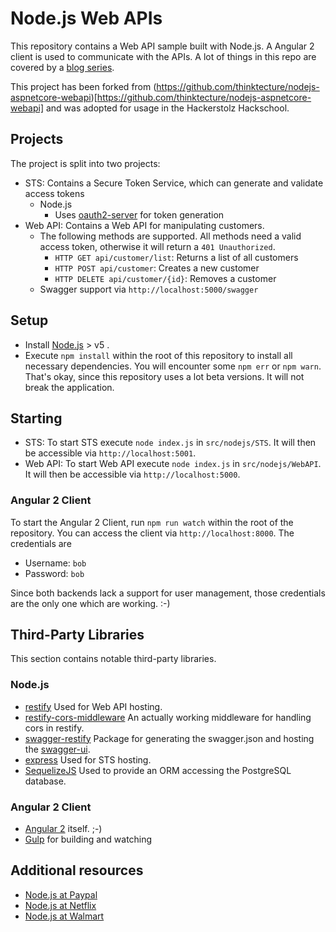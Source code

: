 # Node.js Web APIs

This repository contains a Web API sample built with Node.js. A Angular 2 client is used to communicate with the APIs. A lot of things in this repo are covered by a [blog series](https://manuel-rauber.com/tag/series-node-js-and-asp-net-core-1-0-usage-comparison/).

This project has been forked from (https://github.com/thinktecture/nodejs-aspnetcore-webapi)[https://github.com/thinktecture/nodejs-aspnetcore-webapi] and was adopted for usage in the Hackerstolz Hackschool.

## Projects

The project is split into two projects:

* STS: Contains a Secure Token Service, which can generate and validate access tokens
	* Node.js
		* Uses [oauth2-server](https://github.com/thomseddon/node-oauth2-server) for token generation
* Web API: Contains a Web API for manipulating customers. 
	* The following methods are supported. All methods need a valid access token, otherwise it will return a `401 Unauthorized`.
		* `HTTP GET api/customer/list`: Returns a list of all customers
		* `HTTP POST api/customer`: Creates a new customer
		* `HTTP DELETE api/customer/{id}`: Removes a customer
	* Swagger support via `http://localhost:5000/swagger`

## Setup

* Install [Node.js](https://nodejs.org/en/) > v5 .
* Execute `npm install` within the root of this repository to install all necessary dependencies. You will encounter some `npm err` or `npm warn`. That's okay, since this repository uses a lot beta versions. It will not break the application.

## Starting

* STS: To start STS execute `node index.js` in `src/nodejs/STS`. It will then be accessible via `http://localhost:5001`.
* Web API: To start Web API execute `node index.js` in `src/nodejs/WebAPI`. It will then be accessible via `http://localhost:5000`.

### Angular 2 Client

To start the Angular 2 Client, run `npm run watch` within the root of the repository. You can access the client via `http://localhost:8000`. The credentials are

* Username: `bob`
* Password: `bob`

Since both backends lack a support for user management, those credentials are the only one which are working. :-)

## Third-Party Libraries

This section contains notable third-party libraries.

### Node.js

* [restify](http://restify.com/) Used for Web API hosting.
* [restify-cors-middleware](https://github.com/TabDigital/restify-cors-middleware) An actually working middleware for handling cors in restify.
* [swagger-restify](https://github.com/yourdelivery/swagger-restify) Package for generating the swagger.json and hosting the [swagger-ui](https://github.com/swagger-api/swagger-ui).
* [express](http://expressjs.com/) Used for STS hosting.
* [SequelizeJS](http://sequelizejs.com) Used to provide an ORM accessing the PostgreSQL database. 

### Angular 2 Client

* [Angular 2](https://angular.io) itself. ;-)
* [Gulp](http://gulpjs.com) for building and watching

## Additional resources

* [Node.js at Paypal](https://www.paypal-engineering.com/?s=node)
* [Node.js at Netflix](http://techblog.netflix.com/search/label/node.js)
* [Node.js at Walmart](https://www.joyent.com/developers/videos/node-js-at-walmart-introduction)
